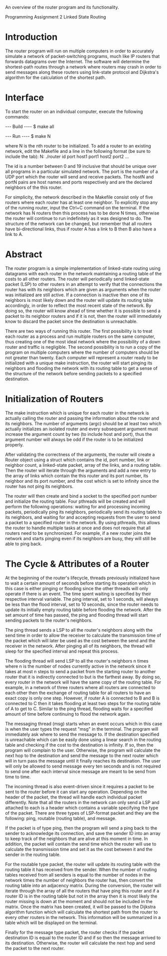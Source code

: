 An overview of the router program and its functionality.

Programming Assignment 2
Linked State Routing

Introduction
============
The router program will run on multiple computers in order to accurately simulate a network of packet-switching programs, much like IP routers that forwards datagrams over the Internet. The software will determine the shortest-path routes through a network where routers may crash in order to send messages along these routers using link-state protocol and Dijkstra's algorithm for the calculation of the shortest path.

Interface
=========
To start the router on an individual computer, execute the following commands:

--- Build ----
$ make all

--- Run ----
$ make N

where N is the nth router to be initialized. To add a router to an existing network, edit the Makefile and a line in the following format (be sure to include the tab):
N:
	./router id port host1 port1 host2 port2 ...

The id is a number between 0 and 19 inclusive that should be unique over all programs in a particular simulated network. The port is the number of a UDP port which the router will send and receive packets. The hostN and portN pairs are host names and ports respectively and are the declared neighbors of the this router.

For simplicity, the network described in the Makefile consist only of five routers where each router has at least one neighbor. To explicitly stop any of the running router, input the Ctrl+C command on the terminal. If the network has N routers then this process has to be done N times, otherwise the router will continue to run indefinitely as it was designed to do. The structure of the network can be changed, but remember that all routers have bi-directional links, thus if router A has a link to B then B also have a link to A.

Abstract
========
The router program is a simple implementation of linked-state routing using datagrams with each router in the network maintaining a routing table of the costs to all other routers. The router will periodically send linked-state packet (LSP) to other routers in an attempt to verify that the connections the router has with its neighbors which are given as arguments when the router was initialized are still active. If a connection is inactive then one of its neighbors is most likely down and the router will update its routing table accordingly, in order to reflect the most recent state of the network. By doing so, the router will know ahead of time whether it is possible to send a packet to its neighbor routers and if it is not, then the router will immediately know to discard the packet since the destination is unreachable.

There are two ways of running this router. The first possibility is to treat each router as a process and run multiple routers on the same computer, thus creating one of the most ideal network where the possibility of a down router and traffic is negligible. The second possibility is to run a copy of the program on multiple computers where the number of computers should be not greater than twenty. Each computer will represent a router ready to be initialized with a unique make instruction, the router will start pinging its neighbors and flooding the network with its routing table to get a sense of the structure of the network before sending packets to a specified destination.

Initialization of Routers
=========================
The make instruction which is unique for each router in the network is actually calling the router and passing the information about the router and its neighbors. The number of arguments (argc) should be at least two which actually initializes an isolated router and every subsequent argument must increase the argument count by two (to include host and port), thus the argument number will always be odd if the router is to be initialized properly.

After validating the correctness of the arguments, the router will create a Router object using a struct which contains the id, port number, link or neighbor count, a linked-state packet, array of the links, and a routing table. Then the router will iterate through the arguments and add a new entry to the array of links which contain the this router and its port number, its neighbor and its port number, and the cost which is set to infinity since the router has not ping its neighbors.

The router will then create and bind a socket to the specified port number and initialize the routing table. Four pthreads will be created and will perform the following operations: waiting for and processing incoming packets, periodically ping its neighbors, periodically send its routing table to its neighbors, and waiting for and accepting requests from the user to send a packet to a specified router in the network. By using pthreads, this allows the router to handle multiple tasks at once and does not require that all routers need to be synchronized. For example, if a new router joins the network and starts pinging even if its neighbors are busy, they will still be able to ping back.

The Cycle & Attributes of a Router
==========================
At the beginning of the router's lifecycle, threads previously initialized have to wait a certain amount of seconds before starting its operation which in this case is either pinging or flooding since the other threads will only operate if there is an event. The time spent waiting is specified by their respective interval variable. The ping interval, set to 1 seconds, will always be less than the flood interval, set to 10 seconds, since the router needs to update its initially empty routing table before flooding the network. After the set amount of time has passed, the ping and flooding thread will start sending packets to the router's neighbors.

The ping thread sends a LSP to all the router's neighbors along with the send time in order to allow the receiver to calculate the transmission time of the packet which will later be used as the cost between the send and the receiver in the network. After pinging all of its neighbors, the thread will sleep for the specified interval and repeat this process.

The flooding thread will send LSP to all the router's neighbors n times where n is the number of nodes currently active in the network since it takes at most n steps to send a packet from the starting router to another router that it is indirectly connected to but is the farthest away. By doing so, every router in the network will have the same copy of the routing table. For example, in a network of three routers where all routers are connected to each other then the exchange of routing table for all routers to have an exact copy is only one step. However, if router A is connected to B and B is connected to C then it takes flooding at least two steps for the routing table of A to get to C. Similar to the ping thread, flooding waits for a specified amount of time before continuing to flood the network again.

The messaging thread (msg) starts when an event occurs which in this case is when the user types the request "msg" in the terminal. The program will immediately ask where to send the message to. If the destination specified is unreachable which can be easily done using a linear search in the routing table and checking if the cost to the destination is infinity. If so, then the program will complain to the user. Otherwise, the program will calculate the next hop to the destination and send the message to the next router which will in turn pass the message until it finally reaches its destination. The user will only be allowed to send message every ten seconds and is not required to send one after each interval since message are meant to be send from time to time.

The incoming thread is also event-driven since it requires a packet to be sent to the router before it can start any operation. Depending on the header of the packet, the thread will handle each individual packet differently. Note that all the routers in the network can only send a LSP and attached to each is a header which contains a variable specifying the type of the packet. There are three types of LSP-format packet and they are the following: ping, routable (routing table), and message. 

If the packet is of type ping, then the program will send a ping back to the sender to acknowledge its connection, and save the sender ID into an array to keep track of the neighbors that are alive at this moment in time. In addition, the packet will contain the send time which the router will use to calculate the transmission time and set it as the cost between it and the sender in the routing table.

For the routable type packet, the router will update its routing table with the routing table it has received from the sender. When the number of routing tables received from all senders is equal to the number of nodes in the network times the number of neighbors the router has, then convert the routing table into an adjacency matrix. During the conversion, the router will iterate through the array of all the routers that have ping this router and if a router ID is in the routing table but not in the array then it is most likely the router missing is down at the moment and should not be included in the matrix. Once the matrix has been created, it will be passed to the Dijkstra algorithm function which will calculate the shortest path from the router to every other routers in the network. This information will be summarized in a table which will be displayed on the terminal.

Finally for the message type packet, the router checks if the packet destination ID is equal to the router ID and if so then the message arrived to its destination. Otherwise, the router will calculate the next hop and send the packet to the next router.
